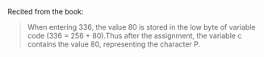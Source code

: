 Recited from the book:
> When entering 336, the value 80 is stored in the low byte of variable code (336 = 256 + 80).Thus after the assignment, the variable c contains the value 80, representing the character P.